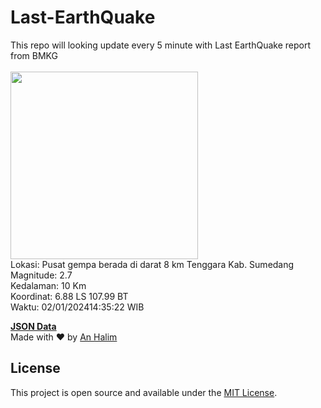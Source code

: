 # Last-EarthQuake
This repo will looking update every 5 minute with Last EarthQuake report from BMKG
<br>
<br>
<img src="https://static.bmkg.go.id/20240102143522.mmi.jpg" width="300"/>
<br>
Lokasi: Pusat gempa berada di darat 8 km Tenggara Kab. Sumedang <br>
Magnitude: 2.7 <br>
Kedalaman: 10 Km <br>
Koordinat: 6.88 LS 107.99 BT <br>
Waktu: 02/01/202414:35:22 WIB <br>

<a href="./data/data.json">**JSON Data**</a>
<br>
Made with ❤️ by <a href="https://github.com/an-halim">An Halim</a>
## License

This project is open source and available under the [MIT License](LICENSE).
